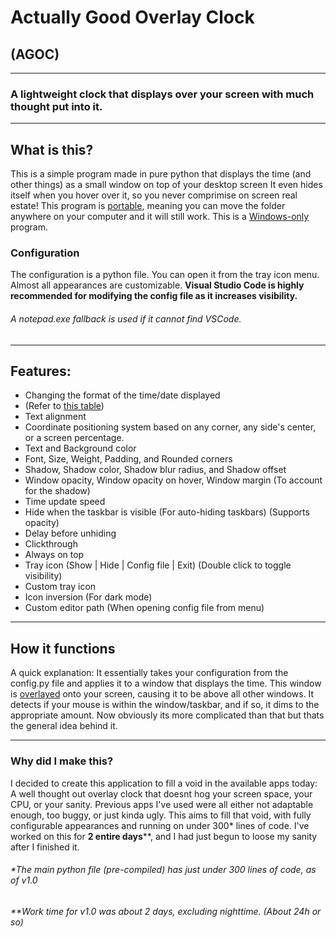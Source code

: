 # Actually Good Overlay Clock
## (AGOC)
---
### A lightweight clock that displays over your screen with much thought put into it.
---
## What is this?
This is a simple program made in pure python that displays the time (and other things) as a small window on top of your desktop screen
It even hides itself when you hover over it, so you never comprimise on screen real estate!
This program is <ins>portable</ins>, meaning you can move the folder anywhere on your computer and it will still work.
This is a <ins>Windows-only</ins> program.

### Configuration
The configuration is a python file. You can open it from the tray icon menu.
Almost all appearances are customizable.
**Visual Studio Code is highly recommended for modifying the config file as it increases visibility.**
###### A notepad.exe fallback is used if it cannot find VSCode.

---
## Features:
- Changing the format of the time/date displayed
 - (Refer to [this table](https://doc.qt.io/qt-6/qtime.html#:~:text=Member%20Function%20Documentation))
 - Text alignment
 - Coordinate positioning system based on any corner, any side's center, or a screen percentage.
 - Text and Background color
 - Font, Size, Weight, Padding, and Rounded corners
 - Shadow, Shadow color, Shadow blur radius, and Shadow offset
 - Window opacity, Window opacity on hover, Window margin (To account for the shadow)
 - Time update speed
 - Hide when the taskbar is visible (For auto-hiding taskbars) (Supports opacity)
 - Delay before unhiding
 - Clickthrough
 - Always on top
 - Tray icon (Show | Hide | Config file | Exit) (Double click to toggle visibility)
 - Custom tray icon
 - Icon inversion (For dark mode)
 - Custom editor path (When opening config file from menu)

---
## How it functions
A quick explanation:
  It essentially takes your configuration from the config.py file and applies it to a window that displays the time.
  This window is <ins>overlayed</ins> onto your screen, causing it to be above all other windows.
  It detects if your mouse is within the window/taskbar, and if so, it dims to the appropriate amount.
Now obviously its more complicated than that but thats the general idea behind it.

---
### Why did I make this?
I decided to create this application to fill a void in the available apps today: A well thought out overlay clock that doesnt hog your screen space, your CPU, or your sanity.
Previous apps I've used were all either not adaptable enough, too buggy, or just kinda ugly.
This aims to fill that void, with fully configurable appearances and running on under 300\* lines of code.
I've worked on this for **2 entire days**\*\*, and I had just begun to loose my sanity after I finished it.
###### \*The main python file (pre-compiled) has just under 300 lines of code, as of v1.0
###### \*\*Work time for v1.0 was about 2 days, excluding nighttime. (About 24h or so)
